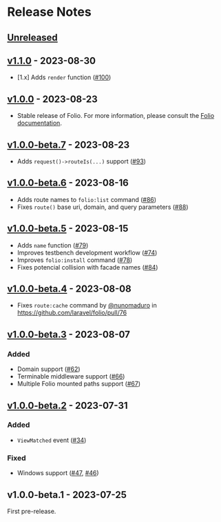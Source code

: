 # Release Notes

## [Unreleased](https://github.com/laravel/folio/compare/v1.1.0...master)

## [v1.1.0](https://github.com/laravel/folio/compare/v1.0.0...v1.1.0) - 2023-08-30

- [1.x] Adds `render` function ([#100](https://github.com/laravel/folio/pull/100))

## [v1.0.0](https://github.com/laravel/folio/compare/v1.0.0-beta.7...v1.0.0) - 2023-08-23

- Stable release of Folio. For more information, please consult the [Folio documentation](https://laravel.com/docs/folio).

## [v1.0.0-beta.7](https://github.com/laravel/folio/compare/v1.0.0-beta.6...v1.0.0-beta.7) - 2023-08-23

- Adds `request()->routeIs(...)` support ([#93](https://github.com/laravel/folio/pull/93))

## [v1.0.0-beta.6](https://github.com/laravel/folio/compare/v1.0.0-beta.5...v1.0.0-beta.6) - 2023-08-16

- Adds route names to `folio:list` command ([#86](https://github.com/laravel/folio/pull/86))
- Fixes `route()` base uri, domain, and query parameters ([#88](https://github.com/laravel/folio/pull/88))

## [v1.0.0-beta.5](https://github.com/laravel/folio/compare/v1.0.0-beta.4...v1.0.0-beta.5) - 2023-08-15

- Adds `name` function ([#79](https://github.com/laravel/folio/pull/79))
- Improves testbench development workflow ([#74](https://github.com/laravel/folio/pull/74))
- Improves `folio:install` command ([#78](https://github.com/laravel/folio/pull/78))
- Fixes potencial collision with facade names ([#84](https://github.com/laravel/folio/pull/84))

## [v1.0.0-beta.4](https://github.com/laravel/folio/compare/v1.0.0-beta.3...v1.0.0-beta.4) - 2023-08-08

- Fixes `route:cache` command by [@nunomaduro](https://github.com/nunomaduro) in https://github.com/laravel/folio/pull/76

## [v1.0.0-beta.3](https://github.com/laravel/folio/compare/v1.0.0-beta.2...v1.0.0-beta.3) - 2023-08-07

### Added

- Domain support ([#62](https://github.com/laravel/folio/pull/62))
- Terminable middleware support ([#66](https://github.com/laravel/folio/pull/66))
- Multiple Folio mounted paths support ([#67](https://github.com/laravel/folio/pull/67))

## [v1.0.0-beta.2](https://github.com/laravel/folio/compare/v1.0.0-beta.1...v1.0.0-beta.2) - 2023-07-31

### Added

- `ViewMatched` event ([#34](https://github.com/laravel/folio/pull/34))

### Fixed

- Windows support ([#47](https://github.com/laravel/folio/pull/47), [#46](https://github.com/laravel/folio/pull/46))

## v1.0.0-beta.1 - 2023-07-25

First pre-release.
